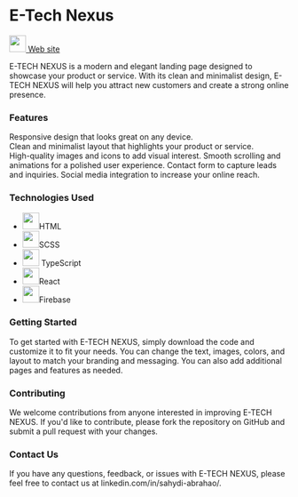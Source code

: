 # E-Tech Nexus
<div>
  <a href="https://e-tech-nexus.web.app/">
     <img src="https://cdn.jsdelivr.net/gh/devicons/devicon/icons/chrome/chrome-original.svg" width="30" /> Web site
  </a>
</div>

E-TECH NEXUS is a modern and elegant landing page designed to showcase your product or service. With its clean and minimalist design, E-TECH NEXUS will help you attract new customers and create a strong online presence.
	
### Features

Responsive design that looks great on any device.<br />
Clean and minimalist layout that highlights your product or service.<br />
High-quality images and icons to add visual interest.
Smooth scrolling and animations for a polished user experience.
Contact form to capture leads and inquiries.
Social media integration to increase your online reach.

### Technologies Used
- <img src="https://cdn.jsdelivr.net/gh/devicons/devicon/icons/html5/html5-original.svg" width="30" />HTML
- <img src="https://cdn.jsdelivr.net/gh/devicons/devicon/icons/sass/sass-original.svg" width="30" />SCSS
- <img src="https://cdn.jsdelivr.net/gh/devicons/devicon/icons/typescript/typescript-original.svg" width="30" /> TypeScript
- <img src="https://cdn.jsdelivr.net/gh/devicons/devicon/icons/react/react-original.svg" width="30" />React
- <img src="https://cdn.jsdelivr.net/gh/devicons/devicon/icons/firebase/firebase-plain.svg" width="30" />Firebase

### Getting Started
To get started with E-TECH NEXUS, simply download the code and customize it to fit your needs. You can change the text, images, colors, and layout to match your branding and messaging. You can also add additional pages and features as needed.

### Contributing
We welcome contributions from anyone interested in improving E-TECH NEXUS. If you'd like to contribute, please fork the repository on GitHub and submit a pull request with your changes.

### Contact Us
If you have any questions, feedback, or issues with E-TECH NEXUS, please feel free to contact us at linkedin.com/in/sahydi-abrahao/.
